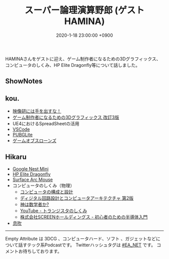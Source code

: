 ﻿---
actor_ids:
  - kou
  - hikaru
  - HAMINA
audio_file_path: /audio/21.mp3
audio_file_size: 42MB
date: 2020-1-18 23:00:00 +0900
description: HAMINAさんをゲストに迎え、ゲーム制作者になるための3Dグラフィックス、コンピュータのしくみ、HP Elite Dragonfly等について話しました。
duration: "92:00"
layout: article
title: 21. スーパー論理演算野郎 (ゲスト HAMINA)
---

HAMINAさんをゲストに迎え、ゲーム制作者になるための3Dグラフィックス、コンピュータのしくみ、HP Elite Dragonfly等について話しました。

## ShowNotes
## kou.
- [映像研には手を出すな！](https://www6.nhk.or.jp/anime/program/detail.html?i=eizouken)
- [ゲーム制作者になるための3Dグラフィックス 改訂3版](https://www.amazon.co.jp/dp/B082H87J1L/)
- UE4におけるSpreadSheetの活用
- [VSCode](https://azure.microsoft.com/ja-jp/products/visual-studio-code/)
- [PUBGLite](https://lite.pubg.com/ja/)
- [ゲームオブスローンズ](https://www.amazon.co.jp/dp/B017SHKXW2)

## Hikaru
- [Google Nest Mini](https://store.google.com/jp/product/google_nest_mini?utm_source=google&utm_medium=cpc&utm_campaign=japac-JP-ja-dr-bkws-super-all-buy-e-dr-1005572&utm_content=text-ad-none-none-DEV_c-CRE_398144734739-ADGP_Hybrid+%7C+AW+SEM+%7C+BKWS+~+Exact+%7C+Nest+Mini+%7C+%5B1:1%5D+%7C+JP+%7C+ja+%7C+nest+mini-KWID_43700048956467129-kwd-388100250640-userloc_1009308&utm_term=KW_nest%20mini-ST_nest+mini&gclid=EAIaIQobChMItuPi3-bt5gIVTD5gCh1b-gPUEAAYASAAEgIYdPD_BwE&gclsrc=aw.ds)
- [HP Elite Dragonfly](https://jp.ext.hp.com/notebooks/business/elite_dragonfly/?jumpid=st_cm_p_sh_gg_bra_dsabnb-JMA)
- [Surface Arc Mouse](https://www.amazon.co.jp/dp/B0719Q7KG6)
- コンピュータのしくみ（物理）
    - [コンピュータの構成と設計](https://www.amazon.co.jp/dp/B00UJ42A0K/)
    - [ディジタル回路設計とコンピュータアーキテクチャ 第2版](https://www.amazon.co.jp/dp/4798147524/)
    - [神は数学者か?](https://www.amazon.co.jp/dp/B076Q85NDR/)
    - [YouTube - トランジスタのしくみ](https://youtu.be/IiZYTWyztno)
    - [株式会社SCREENホールディングス - 初心者のための半導体入門](https://www.screen.co.jp/spe/technical/guide/)
- [息吹](https://www.amazon.co.jp/dp/B0823T8D4K/)

---

Empty Attribute は 3DCG 、コンピュータハード、ソフト 、ガジェットなどについて話すテック系Podcastです。
Twitterハッシュタグは [#EA_NET](https://twitter.com/intent/tweet?hashtags=EA_Net) です。
コメントお待ちしております。